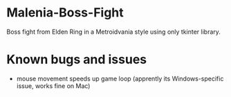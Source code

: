 # Malenia-Boss-Fight

Boss fight from Elden Ring in a Metroidvania style using only tkinter library.

# Known bugs and issues

- mouse movement speeds up game loop (apprently its Windows-specific issue, works fine on Mac)
